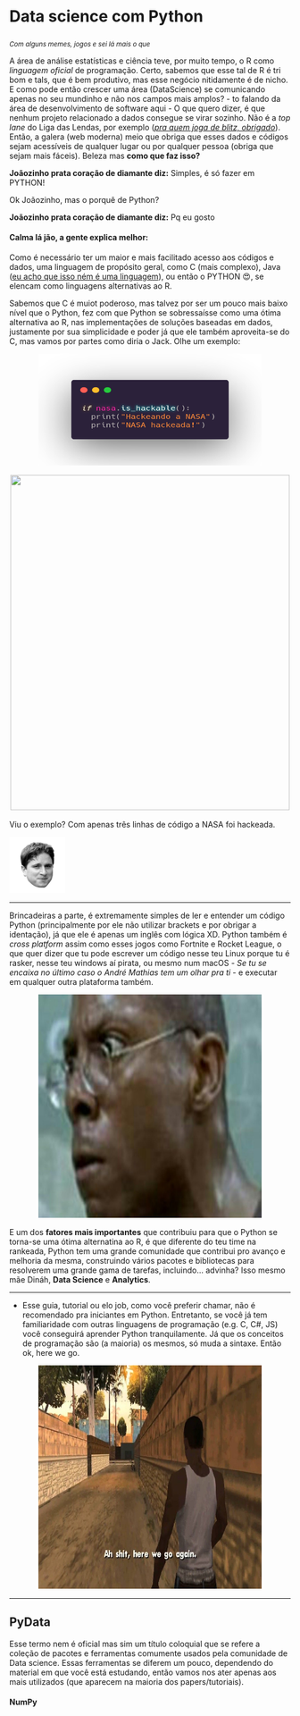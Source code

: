 # Data science com Python
<sub>*Com alguns memes, jogos e sei lá mais o que*</sub>

 
A área de análise estatísticas e ciência teve, por muito tempo, 
o R como _linguagem oficial_ de programação. 
Certo, sabemos que esse tal de R é tri bom e tals, 
que é bem produtivo, mas esse negócio nitidamente é de nicho. 
E como pode então crescer uma área (DataScience) se comunicando 
apenas no seu mundinho e não nos campos mais amplos? - to 
falando da área de desenvolvimento de software aqui - 
O que quero dizer, é que nenhum projeto relacionado a dados 
consegue se virar sozinho. Não é a _top lane_ do Liga das Lendas,
 por exemplo 
 ([_pra quem joga de blitz, obrigado_](https://www.youtube.com/watch?v=UwHWTlzIzII)). 
 Então, a galera (web moderna) meio que obriga que esses dados e códigos 
 sejam acessíveis de qualquer lugar ou por qualquer pessoa (obriga que sejam mais fáceis). 
 Beleza mas **como que faz isso?**

**Joãozinho prata coração de diamante diz:** Simples, é só fazer em PYTHON!

Ok Joãozinho, mas o porquê de Python?

**Joãozinho prata coração de diamante diz:** Pq eu gosto 


#### Calma lá jão, a gente explica melhor:

Como é necessário ter um maior e mais facilitado acesso aos 
códigos e dados, uma linguagem de propósito geral,
 como C (mais complexo), Java 
 ([eu acho que isso ném é uma linguagem](https://www.youtube.com/watch?v=VfeXuzJRalM)), ou então o PYTHON :heart_eyes:, 
 se elencam como linguagens alternativas ao R.

Sabemos que C é muiot poderoso, mas talvez por ser um pouco mais baixo nível que o Python, fez com 
que Python se sobressaísse como uma ótima alternativa ao R, 
nas implementações de soluções baseadas em dados, 
justamente por sua simplicidade e poder já que ele também aproveita-se do C, 
mas vamos por partes como diria o Jack. Olhe um exemplo:


<p align="center">
  <img src="images_gifs/hack.png" width="400" height="200">
</p>

<p align="center">
  <img src="https://media1.giphy.com/media/3knKct3fGqxhK/giphy.gif?cid=ecf05e47niiq8x4pf8utu58k2yelc4pwimg8krjwq74cau1p&rid=giphy.gif" width="500" height="600">
</p>


Viu o exemplo? Com apenas três linhas de código a NASA foi hackeada. 
<p align="left">
  <img src="images_gifs/kappa.png_large" width="100" height="100" >
</p>

----- 

Brincadeiras a parte, é extremamente simples de ler e entender um código Python 
(principalmente por ele não utilizar brackets e por obrigar a identação), 
já que ele é apenas um inglês com lógica XD. Python também é 
_cross platform_ assim como esses jogos como Fortnite e Rocket League, o que quer 
dizer que tu pode escrever um código nesse teu Linux porque 
tu é rasker, nesse teu windows aí pirata, ou mesmo num macOS - 
_Se tu se encaixa no último caso o André Mathias tem um olhar pra ti_ - e executar em
qualquer outra plataforma também.


<p align="center">
  <img src="images_gifs/burgues.jpg" width="400" height="400" >
</p> 
    

E um dos **fatores mais importantes** que contribuiu para que o Python se torna-se uma ótima 
alternatina ao R, é que diferente do teu time na rankeada, 
Python tem uma grande comunidade que contribui pro avanço e 
melhoria da mesma, construindo vários pacotes e bibliotecas 
para resolverem uma grande gama de tarefas, incluindo... advinha?
 Isso mesmo mãe Dináh, **Data Science** e **Analytics**.

------
    
 - Esse guia, tutorial ou elo job, como você preferir chamar, 
 não é recomendado pra iniciantes em Python. 
 Entretanto, se você já tem familiaridade com outras linguagens 
 de programação (e.g. C, C#, JS) você conseguirá aprender 
 Python tranquilamente. Já que os conceitos de programação são 
 (a maioria) os mesmos, só muda a sintaxe. Então ok, 
 here we go.

<p align="center">
  <img src="images_gifs/oh_shit.jpg" width="400" height="400" >
</p>

------
## PyData

Esse termo nem é oficial mas sim um título coloquial que se 
refere a coleção de pacotes e ferramentas comumente usados pela 
comunidade de Data science. Essas ferramentas se diferem um 
pouco, dependendo do material em que você está estudando, 
então vamos nos ater apenas aos mais utilizados 
(que aparecem na maioria dos papers/tutoriais). 

    
#### NumPy


    


